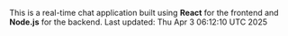 This is a real-time chat application built using **React** for the frontend and **Node.js** for the backend.
Last updated: Thu Apr  3 06:12:10 UTC 2025

